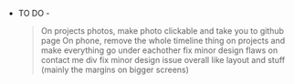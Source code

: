 - TO DO -
  > On projects photos, make photo clickable and take you to github page
  > On phone, remove the whole timeline thing on projects and make everything go under eachother
  > fix minor design flaws on contact me div
  > fix minor design issue overall like layout and stuff (mainly the margins on bigger screens)
